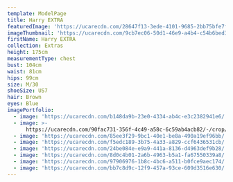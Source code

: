```yaml
---
template: ModelPage
title: Harry EXTRA
featuredImage: 'https://ucarecdn.com/28647f13-3ede-4101-9685-2bb75bfe7f57/'
imageThumbnail: 'https://ucarecdn.com/9cb7ec06-50d1-46e9-a4b4-c54b6bed36b7/'
firstName: Harry EXTRA
collection: Extras
height: 175cm
measurementType: chest
bust: 104cm
waist: 81cm
hips: 99cm
size: M/30
shoeSize: US7
hair: Brown
eyes: Blue
imagePortfolio:
  - image: 'https://ucarecdn.com/b148da9b-23e0-4334-ab4c-e3c2382941e6/'
  - image: >-
      https://ucarecdn.com/90fac731-356f-4c49-a58c-6c59ab4acb82/-/crop/2413x3180/273,852/-/preview/
  - image: 'https://ucarecdn.com/85ee3f29-9bc1-40e1-be8a-490a19ef96bb/'
  - image: 'https://ucarecdn.com/f5edc189-3b75-4a33-a829-ccf6436531cb/'
  - image: 'https://ucarecdn.com/24be084e-e9a9-441a-8136-d4963def9b28/'
  - image: 'https://ucarecdn.com/8d0c4b01-2a6b-4963-b5a1-fa67550339a8/'
  - image: 'https://ucarecdn.com/97906976-1b8c-4bc6-a511-b0fce9aec174/'
  - image: 'https://ucarecdn.com/bb7c8d9c-12f9-457a-93ce-609d3516e630/'
---
```


